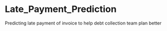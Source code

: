 # Late_Payment_Prediction
Predicting late payment of invoice to help debt collection team plan better

